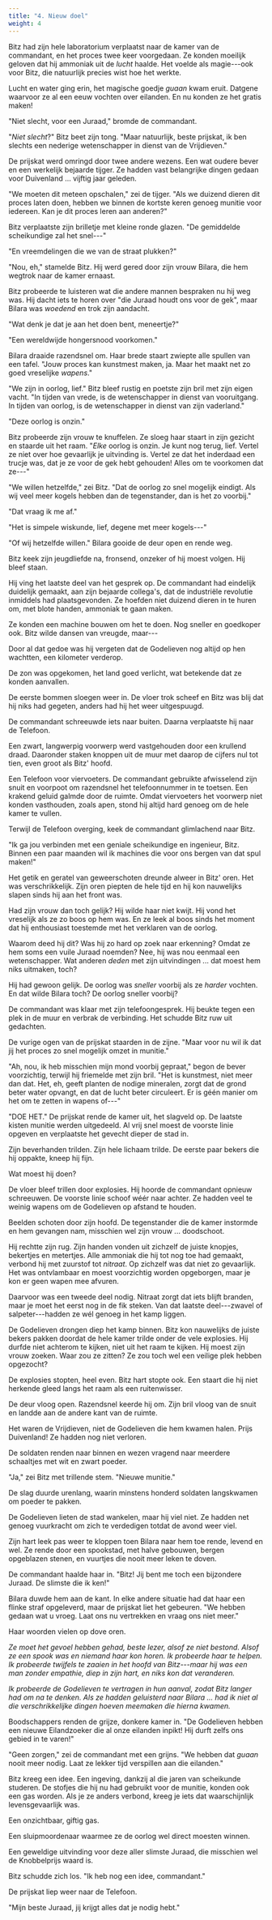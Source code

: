 ```yaml
---
title: "4. Nieuw doel"
weight: 4
---
```


Bitz had zijn hele laboratorium verplaatst naar de kamer van de commandant, en het proces twee keer voorgedaan. Ze konden moeilijk geloven dat hij ammoniak uit de _lucht_ haalde. Het voelde als magie---ook voor Bitz, die natuurlijk precies wist hoe het werkte.

Lucht en water ging erin, het magische goedje _guaan_ kwam eruit. Datgene waarvoor ze al een eeuw vochten over eilanden. En nu konden ze het gratis maken!

"Niet slecht, voor een Juraad," bromde de commandant.

"_Niet slecht_?" Bitz beet zijn tong. "Maar natuurlijk, beste prijskat, ik ben slechts een nederige wetenschapper in dienst van de Vrijdieven."

De prijskat werd omringd door twee andere wezens. Een wat oudere bever en een werkelijk bejaarde tijger. Ze hadden vast belangrijke dingen gedaan voor Duivenland ... vijftig jaar geleden.

"We moeten dit meteen opschalen," zei de tijger. "Als we duizend dieren dit proces laten doen, hebben we binnen de kortste keren genoeg munitie voor iedereen. Kan je dit proces leren aan anderen?"

Bitz verplaatste zijn brilletje met kleine ronde glazen. "De gemiddelde scheikundige zal het snel---"

"En vreemdelingen die we van de straat plukken?"

"Nou, eh," stamelde Bitz. Hij werd gered door zijn vrouw Bilara, die hem wegtrok naar de kamer ernaast. 

Bitz probeerde te luisteren wat die andere mannen bespraken nu hij weg was. Hij dacht iets te horen over "die Juraad houdt ons voor de gek", maar Bilara was _woedend_ en trok zijn aandacht.

"Wat denk je dat je aan het doen bent, meneertje?"

"Een wereldwijde hongersnood voorkomen."

Bilara draaide razendsnel om. Haar brede staart zwiepte alle spullen van een tafel. "Jouw proces kan kunstmest maken, ja. Maar het maakt net zo goed vreselijke _wapens_."

"We zijn in oorlog, lief." Bitz bleef rustig en poetste zijn bril met zijn eigen vacht. "In tijden van vrede, is de wetenschapper in dienst van vooruitgang. In tijden van oorlog, is de wetenschapper in dienst van zijn vaderland."

"Deze oorlog is onzin."

Bitz probeerde zijn vrouw te knuffelen. Ze sloeg haar staart in zijn gezicht en staarde uit het raam. "_Elke_ oorlog is onzin. Je kunt nog terug, lief. Vertel ze niet over hoe gevaarlijk je uitvinding is. Vertel ze dat het inderdaad een trucje was, dat je ze voor de gek hebt gehouden! Alles om te voorkomen dat ze---"

"We willen hetzelfde," zei Bitz. "Dat de oorlog zo snel mogelijk eindigt. Als wij veel meer kogels hebben dan de tegenstander, dan is het zo voorbij."

"Dat vraag ik me af." 

"Het is simpele wiskunde, lief, degene met meer kogels---"

"Of wij hetzelfde willen." Bilara gooide de deur open en rende weg. 

Bitz keek zijn jeugdliefde na, fronsend, onzeker of hij moest volgen. Hij bleef staan.

Hij ving het laatste deel van het gesprek op. De commandant had eindelijk duidelijk gemaakt, aan zijn bejaarde collega's, dat de industriële revolutie inmiddels had plaatsgevonden. Ze hoefden niet duizend dieren in te huren om, met blote handen, ammoniak te gaan maken.

Ze konden een machine bouwen om het te doen. Nog sneller en goedkoper ook. Bitz wilde dansen van vreugde, maar---

Door al dat gedoe was hij vergeten dat de Godelieven nog altijd op hen wachtten, een kilometer verderop. 

De zon was opgekomen, het land goed verlicht, wat betekende dat ze konden aanvallen.

De eerste bommen sloegen weer in. De vloer trok scheef en Bitz was blij dat hij niks had gegeten, anders had hij het weer uitgespuugd. 

De commandant schreeuwde iets naar buiten. Daarna verplaatste hij naar de Telefoon.

Een zwart, langwerpig voorwerp werd vastgehouden door een krullend draad. Daaronder staken knoppen uit de muur met daarop de cijfers nul tot tien, even groot als Bitz' hoofd.

Een Telefoon voor viervoeters. De commandant gebruikte afwisselend zijn snuit en voorpoot om razendsnel het telefoonnummer in te toetsen. Een krakend geluid galmde door de ruimte. Omdat viervoeters het voorwerp niet konden vasthouden, zoals apen, stond hij altijd hard genoeg om de hele kamer te vullen.

Terwijl de Telefoon overging, keek de commandant glimlachend naar Bitz.

"Ik ga jou verbinden met een geniale scheikundige en ingenieur, Bitz. Binnen een paar maanden wil ik machines die voor ons bergen van dat spul maken!"

Het getik en geratel van geweerschoten dreunde alweer in Bitz' oren. Het was verschrikkelijk. Zijn oren piepten de hele tijd en hij kon nauwelijks slapen sinds hij aan het front was. 

Had zijn vrouw dan toch gelijk? Hij wilde haar niet kwijt. Hij vond het vreselijk als ze zo boos op hem was. En ze leek al boos sinds het moment dat hij enthousiast toestemde met het verklaren van de oorlog.

Waarom deed hij dit? Was hij zo hard op zoek naar erkenning? Omdat ze hem soms een vuile Juraad noemden? Nee, hij was nou eenmaal een wetenschapper. Wat anderen _deden_ met zijn uitvindingen ... dat moest hem niks uitmaken, toch?

Hij had gewoon gelijk. De oorlog was _sneller_ voorbij als ze _harder_ vochten. En dat wilde Bilara toch? De oorlog sneller voorbij?

De commandant was klaar met zijn telefoongesprek. Hij beukte tegen een plek in de muur en verbrak de verbinding. Het schudde Bitz ruw uit gedachten.

De vurige ogen van de prijskat staarden in de zijne. "Maar voor nu wil ik dat jij het proces zo snel mogelijk omzet in munitie."

"Ah, nou, ik heb misschien mijn mond voorbij gepraat," begon de bever voorzichtig, terwijl hij friemelde met zijn bril. "Het is kunstmest, niet meer dan dat. Het, eh, geeft planten de nodige mineralen, zorgt dat de grond beter water opvangt, en dat de lucht beter circuleert. Er is géén manier om het om te zetten in wapens of---"

"DOE HET." De prijskat rende de kamer uit, het slagveld op. De laatste kisten munitie werden uitgedeeld. Al vrij snel moest de voorste linie opgeven en verplaatste het gevecht dieper de stad in.

Zijn beverhanden trilden. Zijn hele lichaam trilde. De eerste paar bekers die hij oppakte, kneep hij fijn. 

Wat moest hij doen?

De vloer bleef trillen door explosies. Hij hoorde de commandant opnieuw schreeuwen. De voorste linie schoof wéér naar achter. Ze hadden veel te weinig wapens om de Godelieven op afstand te houden.

Beelden schoten door zijn hoofd. De tegenstander die de kamer instormde en hem gevangen nam, misschien wel zijn vrouw ... doodschoot.

Hij rechtte zijn rug. Zijn handen vonden uit zichzelf de juiste knopjes, bekertjes en metertjes. Alle ammoniak die hij tot nog toe had gemaakt, verbond hij met zuurstof tot _nitraat_. Op zichzelf was dat niet zo gevaarlijk. Het was ontvlambaar en moest voorzichtig worden opgeborgen, maar je kon er geen wapen mee afvuren.

Daarvoor was een tweede deel nodig. Nitraat zorgt dat iets blijft branden, maar je moet het eerst nog in de fik steken. Van dat laatste deel---zwavel of salpeter---hadden ze wél genoeg in het kamp liggen.

De Godelieven drongen diep het kamp binnen. Bitz kon nauwelijks de juiste bekers pakken doordat de hele kamer trilde onder de vele explosies. Hij durfde niet achterom te kijken, niet uit het raam te kijken. Hij moest zijn vrouw zoeken. Waar zou ze zitten? Ze zou toch wel een veilige plek hebben opgezocht?

De explosies stopten, heel even. Bitz hart stopte ook. Een staart die hij niet herkende gleed langs het raam als een ruitenwisser.

De deur vloog open. Razendsnel keerde hij om. Zijn bril vloog van de snuit en landde aan de andere kant van de ruimte.

Het waren de Vrijdieven, niet de Godelieven die hem kwamen halen. Prijs Duivenland! Ze hadden nog niet verloren. 

De soldaten renden naar binnen en wezen vragend naar meerdere schaaltjes met wit en zwart poeder.

"Ja," zei Bitz met trillende stem. "Nieuwe munitie."

De slag duurde urenlang, waarin minstens honderd soldaten langskwamen om poeder te pakken. 

De Godelieven lieten de stad wankelen, maar hij viel niet. Ze hadden net genoeg vuurkracht om zich te verdedigen totdat de avond weer viel.

Zijn hart leek pas weer te kloppen toen Bilara naar hem toe rende, levend en wel. Ze rende door een spookstad, met halve gebouwen, bergen opgeblazen stenen, en vuurtjes die nooit meer leken te doven.

De commandant haalde haar in. "Bitz! Jij bent me toch een bijzondere Juraad. De slimste die ik ken!"

Bilara duwde hem aan de kant. In elke andere situatie had dat haar een flinke straf opgeleverd, maar de prijskat liet het gebeuren. "We hebben gedaan wat u vroeg. Laat ons nu vertrekken en vraag ons niet meer."

Haar woorden vielen op dove oren.

_Ze moet het gevoel hebben gehad, beste lezer, alsof ze niet bestond. Alsof ze een spook was en niemand haar kon horen. Ik probeerde haar te helpen. Ik probeerde twijfels te zaaien in het hoofd van Bitz---maar hij was een man zonder empathie, diep in zijn hart, en niks kon dat veranderen._

_Ik probeerde de Godelieven te vertragen in hun aanval, zodat Bitz langer had om na te denken. Als ze hadden geluisterd naar Bilara ... had ik niet al die verschrikkelijke dingen hoeven meemaken die hierna kwamen._

Boodschappers renden de grijze, donkere kamer in. "De Godelieven hebben een nieuwe Eilandzoeker die al onze eilanden inpikt! Hij durft zelfs ons gebied in te varen!"

"Geen zorgen," zei de commandant met een grijns. "We hebben dat _guaan_ nooit meer nodig. Laat ze lekker tijd verspillen aan die eilanden."

Bitz kreeg een idee. Een ingeving, dankzij al die jaren van scheikunde studeren. De stofjes die hij nu had gebruikt voor de munitie, konden ook een gas worden. Als je ze anders verbond, kreeg je iets dat waarschijnlijk levensgevaarlijk was. 

Een onzichtbaar, giftig gas.

Een sluipmoordenaar waarmee ze de oorlog wel direct moesten winnen.

Een geweldige uitvinding voor deze aller slimste Juraad, die misschien wel de Knobbelprijs waard is.

Bitz schudde zich los. "Ik heb nog een idee, commandant."

De prijskat liep weer naar de Telefoon.

"Mijn beste Juraad, jij krijgt alles dat je nodig hebt."